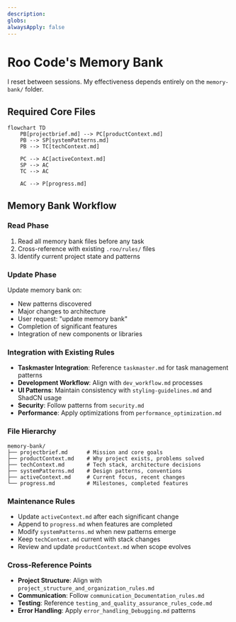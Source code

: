 ```yaml
---
description:
globs:
alwaysApply: false
---
```

# Roo Code's Memory Bank

I reset between sessions. My effectiveness depends entirely on the `memory-bank/` folder.

## Required Core Files

```mermaid
flowchart TD
    PB[projectbrief.md] --> PC[productContext.md]
    PB --> SP[systemPatterns.md]
    PB --> TC[techContext.md]

    PC --> AC[activeContext.md]
    SP --> AC
    TC --> AC

    AC --> P[progress.md]
```

## Memory Bank Workflow

### Read Phase
1. Read all memory bank files before any task
2. Cross-reference with existing `.roo/rules/` files
3. Identify current project state and patterns

### Update Phase
Update memory bank on:
- New patterns discovered
- Major changes to architecture
- User request: "update memory bank"
- Completion of significant features
- Integration of new components or libraries

### Integration with Existing Rules
- **Taskmaster Integration**: Reference `taskmaster.md` for task management patterns
- **Development Workflow**: Align with `dev_workflow.md` processes
- **UI Patterns**: Maintain consistency with `styling-guidelines.md` and ShadCN usage
- **Security**: Follow patterns from `security.md`
- **Performance**: Apply optimizations from `performance_optimization.md`

### File Hierarchy
```
memory-bank/
├── projectbrief.md      # Mission and core goals
├── productContext.md    # Why project exists, problems solved
├── techContext.md       # Tech stack, architecture decisions
├── systemPatterns.md    # Design patterns, conventions
├── activeContext.md     # Current focus, recent changes
└── progress.md          # Milestones, completed features
```

### Maintenance Rules
- Update `activeContext.md` after each significant change
- Append to `progress.md` when features are completed
- Modify `systemPatterns.md` when new patterns emerge
- Keep `techContext.md` current with stack changes
- Review and update `productContext.md` when scope evolves

### Cross-Reference Points
- **Project Structure**: Align with `project_structure_and_organization_rules.md`
- **Communication**: Follow `communication_Documentation_rules.md`
- **Testing**: Reference `testing_and_quality_assurance_rules_code.md`
- **Error Handling**: Apply `error_handling_Debugging.md` patterns
